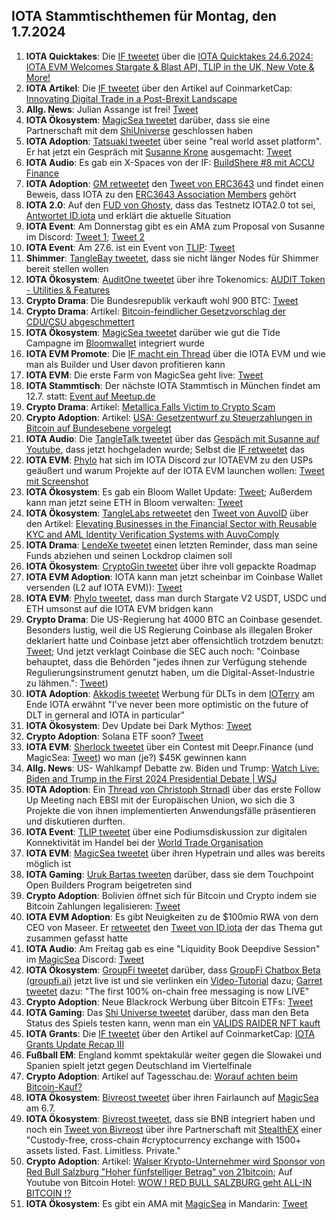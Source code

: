 ## IOTA Stammtischthemen für Montag, den 1.7.2024

1. **IOTA Quicktakes**: Die [IF tweetet]() über die [IOTA Quicktakes 24.6.2024: IOTA EVM Welcomes Stargate & Blast API, TLIP in the UK, New Vote & More!](https://www.youtube.com/watch?v=vmtufJNBVwo)
2. **IOTA Artikel**: Die [IF tweetet](https://x.com/iota/status/1805299857835315400) über den Artikel auf CoinmarketCap: [Innovating Digital Trade in a Post-Brexit Landscape](https://coinmarketcap.com/community/articles/66742b40f0ae6e347ada3425/)
3. **Allg. News**: Julian Assange ist frei! [Tweet](https://x.com/BitcoinMagazine/status/1805379948409954692)
4. **IOTA Ökosystem**: [MagicSea tweetet](https://x.com/MagicSeaDEX/status/1805481046504579088) darüber, dass sie eine Partnerschaft mit dem [ShiUniverse](https://x.com/Shiuniverse) geschlossen haben
5. **IOTA Adoption**: [Tatsuaki tweetet](https://x.com/Zetagammaphi/status/1805444174231069013) über seine "real world asset platform". Er hat jetzt ein Gespräch mit [Susanne Krone]() ausgemacht: [Tweet](https://x.com/Zetagammaphi/status/1805466520891293703)
6. **IOTA Audio**: Es gab ein X-Spaces von der IF: [BuildShere #8 mit ACCU Finance](https://x.com/iota/status/1805254556491694278)
7. **IOTA Adoption**: [GM retweetet](https://x.com/GM__INV/status/1805314504688873787) den [Tweet von ERC3643](https://x.com/ERC3643Org/status/1801188108039286805) und findet einen Beweis, dass IOTA zu den [ERC3643 Association Members](https://www.erc3643.org/members) gehört
8. **IOTA 2.0**: Auf den [FUD von Ghosty](https://x.com/Ghostie0815/status/1805241300511322235), dass das Testnetz IOTA2.0 tot sei, [Antwortet ID.iota](https://x.com/id_iota/status/1805273063279272406) und erklärt die aktuelle Situation
9. **IOTA Event**: Am Donnerstag gibt es ein AMA zum Proposal von Susanne im Discord: [Tweet 1](https://x.com/iota/status/1805235596035551514); [Tweet 2](https://x.com/iota/status/1805235596035551514)
10. **IOTA Event**: Am 27.6. ist ein Event von [TLIP](https://x.com/TLIP_io): [Tweet](https://x.com/TLIP_io/status/1805508384608702874)
11. **Shimmer**: [TangleBay tweetet](https://x.com/tanglebay/status/1805527109021970713), dass sie nicht länger Nodes für Shimmer bereit stellen wollen
12. **IOTA Ökosystem**: [AuditOne tweetet](https://x.com/auditone_dao/status/1805522632978096163) über ihre Tokenomics: [AUDIT Token - Utilities & Features](https://www.auditone.io/blog-posts/audit-token-utilities-features)
13. **Crypto Drama**: Die Bundesrepublik verkauft wohl 900 BTC: [Tweet](https://x.com/FurkanCCTV/status/1805546629560238383)
14. **Crypto Drama**: Artikel: [Bitcoin-feindlicher Gesetzvorschlag der CDU/CSU abgeschmettert](https://www.blocktrainer.de/blog/freiheits-und-bitcoin-feindlicher-gesetzvorschlag-der-cdu/csu)
15. **IOTA Ökosystem**: [MagicSea tweetet](https://x.com/MagicSeaDEX/status/1805586751916012004) darüber wie gut die Tide Campagne im [Bloomwallet](https://x.com/bloomwalletio) integriert wurde
16. **IOTA EVM Promote**: Die [IF macht ein Thread](https://x.com/iota/status/1805586746312142918) über die IOTA EVM und wie man als Builder und User davon profitieren kann
17. **IOTA EVM**: Die erste Farm von MagicSea geht live: [Tweet](https://x.com/MagicSeaDEX/status/1805843437792772495)
18. **IOTA Stammtisch**: Der nächste IOTA Stammtisch in München findet am 12.7. statt: [Event auf Meetup.de](https://www.meetup.com/iota-muc/events/301660915/?utm_medium=referral&utm_campaign=share-btn_savedevents_share_modal&utm_source=link)
19. **Crypto Drama**: Artikel: [Metallica Falls Victim to Crypto Scam](https://u.today/metallica-falls-victim-to-crypto-scam)
20. **Crypto Adoption**: Artikel: [USA: Gesetzentwurf zu Steuerzahlungen in Bitcoin auf Bundesebene vorgelegt](https://www.blocktrainer.de/blog/usa-gesetzentwurf-zu-steuerzahlungen-in-bitcoin-vorgelegt)
21. **IOTA Audio**: Die [TangleTalk tweetet](https://x.com/tangle_talk/status/1805874935111254132) über das [Gespäch mit Susanne auf Youtube](https://www.youtube.com/watch?v=towXlkVDWP4), dass jetzt hochgeladen wurde; Selbst die [IF retweetet](https://x.com/iota/status/1805885413250204093) das
22. **IOTA EVM**: [Phylo](https://x.com/PhyloIota) hat sich im IOTA Discord zur IOTAEVM zu den USPs geäußert und warum Projekte auf der IOTA EVM launchen wollen: [Tweet mit Screenshot](https://x.com/Vrom14286662/status/1805885863013781612)
23. **IOTA Ökosystem**: Es gab ein Bloom Wallet Update: [Tweet](https://x.com/bloomwalletio/status/1805989136324804755); Außerdem kann man jetzt seine ETH in Bloom verwalten: [Tweet](https://x.com/bloomwalletio/status/1806704475870253412)
24. **IOTA Ökosystem**: [TangleLabs retweetet](https://x.com/Tangle_Labs/status/1806270644629164320) den [Tweet von AuvoID](https://x.com/AuvoDigital/status/1806270057292407136) über den Artikel: [Elevating Businesses in the Financial Sector with Reusable KYC and AML Identity Verification Systems with AuvoComply](https://www.linkedin.com/pulse/elevating-businesses-financial-sector-reusable-kyc-aml-identity-lduqe/?trackingId=FNIzbWRSjqTLorIuo4VB3Q%3D%3D)
25. **IOTA Drama**: [LendeXe tweetet](https://x.com/LendeXeFinance/status/1806992282349900152) einen letzten Reminder, dass man seine Funds abziehen und seinen Lockdrop claimen soll
26. **IOTA Ökosystem**: [CryptoGin tweetet](https://x.com/Crypto_Gin21/status/1807349759176261957) über ihre voll gepackte Roadmap
27. **IOTA EVM Adoption**: IOTA kann man jetzt scheinbar im Coinbase Wallet versenden (L2 auf IOTA EVM)): [Tweet](https://x.com/KryptoniteAli/status/1807380679417831827)
28. **IOTA EVM**: [Phylo tweetet](https://x.com/PhyloIota/status/1805957804718727582), dass man durch Stargate V2 USDT, USDC und ETH umsonst auf die IOTA EVM bridgen kann
29. **Crypto Drama**: Die US-Regierung hat 4000 BTC an Coinbase gesendet. Besonders lustig, weil die US Regierung Coinbase als illegalen Broker deklariert hatte und Coinbase jetzt aber offensichtlich trotzdem benutzt: [Tweet](https://x.com/ErikVoorhees/status/1806105760461726023); Und jetzt verklagt Coinbase die SEC auch noch: "Coinbase behauptet, dass die Behörden "jedes ihnen zur Verfügung stehende Regulierungsinstrument genutzt haben, um die Digital-Asset-Industrie zu lähmen.": [Tweet](https://x.com/hoss_crypto/status/1806324936618774671))
30. **IOTA Adoption**: [Akkodis tweetet](https://x.com/akkodis_global/status/1806063933758865738) Werbung für DLTs in dem [IOTerry](https://x.com/io_terry) am Ende IOTA erwähnt "I've never been more optimistic on the future of DLT in gerneral and IOTA in particular"
31. **IOTA Ökosystem**: Dev Update bei Dark Mythos: [Tweet](https://x.com/DarkMythosIOTA/status/1806232040234188884)
32. **Crypto Adoption**: Solana ETF soon? [Tweet](https://x.com/TheCryptoLark/status/1806329731777753303)
33. **IOTA EVM**: [Sherlock tweetet](https://x.com/sherlockdefi/status/1806799099921887539) über ein Contest mit Deepr.Finance (und MagicSea: [Tweet](https://x.com/sherlockdefi/status/1806708425390174277)) wo man (je?) $45K gewinnen kann
34. **Allg. News**: US- Wahlkampf Debatte zw. Biden und Trump: [Watch Live: Biden and Trump in the First 2024 Presidential Debate | WSJ](https://www.youtube.com/watch?v=qqG96G8YdcE)
35. **IOTA Adoption**: Ein [Thread von Christoph Strnadl](https://x.com/archimate/status/1806394668852097345) über das erste Follow Up Meeting nach EBSI mit der Europäischen Union, wo sich die 3 Projekte die von ihnen implementierten Anwendungsfälle präsentieren und diskutieren durften.
36. **IOTA Event**: [TLIP tweetet](https://x.com/TLIP_io/status/1806343427358884291) über eine Podiumsdiskussion zur digitalen Konnektivität im Handel bei der [World Trade Organisation](https://x.com/wto)
37. **IOTA EVM**: [MagicSea tweetet](https://x.com/MagicSeaDEX/status/1806210664421040130) über ihren Hypetrain und alles was bereits möglich ist
38. **IOTA Gaming**: [Uruk Bartas tweeten](https://x.com/UrukBartas/status/1806340112243998728) darüber, dass sie dem Touchpoint Open Builders Program beigetreten sind
39. **Crypto Adoption**: Bolivien öffnet sich für Bitcoin und Crypto indem sie Bitcoin Zahlungen legalisieren: [Tweet](https://x.com/BTC_Archive/status/1806441508951806070)
40. **IOTA EVM Adoption**: Es gibt Neuigkeiten zu de $100mio RWA von dem CEO von Maseer. Er [retweetet](https://x.com/AllgoodFuturist/status/1806343013917966498) den [Tweet von ID.iota](https://x.com/id_iota/status/1804472270544396455) der das Thema gut zusammen gefasst hatte
41. **IOTA Audio**: Am Freitag  gab es eine "Liquidity Book Deepdive Session" im [MagicSea](https://x.com/MagicSeaDEX) Discord: [Tweet](https://x.com/MagicSeaDEX/status/1805247065326293173)
42. **IOTA Ökosystem**: [GroupFi tweetet](https://x.com/groupfi_ai/status/1806601748045348895) darüber, dass [GroupFi Chatbox Beta (groupfi.ai)](https://groupfi.ai/) jetzt live ist und sie verlinken ein [Video-Tutorial](https://youtu.be/lUGG7UQBUBg?feature=shared) dazu; [Garret tweetet](https://x.com/GarrettBullish/status/1806604749904744591) dazu: "The first 100% on-chain free messaging is now LIVE"
43. **Crypto Adoption**: Neue Blackrock Werbung über Bitcoin ETFs: [Tweet](https://x.com/CollinBrownXRP/status/1806638170437812268)
44. **IOTA Gaming**: Das [Shi Universe tweetet](https://x.com/Shiuniverse/status/1807123322695795168) darüber, dass man den Beta Status des Spiels testen kann, wenn man ein [VALIDS RAIDER NFT kauft](https://shi-universe.io/shi-squad)
45. **IOTA Grants**: Die [IF tweetet](https://x.com/iota/status/1807474184320159792) über den Artikel auf CoinmarketCap: [IOTA Grants Update Recap III](https://coinmarketcap.com/community/articles/667ea941eaa56c48211a6603/)
46. **Fußball EM**: England kommt spektakulär weiter gegen die Slowakei und Spanien spielt jetzt gegen Deutschland im Viertelfinale
47. **Crypto Adoption**: Artikel auf Tagesschau.de: [Worauf achten beim Bitcoin-Kauf?](https://www.tagesschau.de/wirtschaft/verbraucher/bitcoin-kryptowaehrungen-handel-sicherheit-100.html)
48. **IOTA Ökosystem**: [Bivreost tweetet](https://x.com/bivreost/status/1807339844357546127) über ihren Fairlaunch auf [MagicSea](https://x.com/MagicSeaDEX) am 6.7.
49. **IOTA Ökosystem**: [Bivreost tweetet](https://x.com/bivreost/status/1807459907110600737), dass sie BNB integriert haben und noch ein [Tweet von Bivreost](https://x.com/bivreost/status/1807363960166826479) über ihre Partnerschaft mit [StealthEX](https://x.com/StealthEX_io) einer "Custody-free, cross-chain #cryptocurrency exchange with 1500+ assets listed. Fast. Limitless. Private."
50. **Crypto Adoption**: Artikel: [Walser Krypto-Unternehmer wird Sponsor von Red Bull Salzburg "Hoher fünfstelliger Betrag" von 21bitcoin](https://www.salzburg24.at/sport/fussball/walser-krypto-unternehmer-wird-sponsor-von-red-bull-salzburg-158808718); Auf Youtube von Bitcoin Hotel: [WOW ! RED BULL SALZBURG geht ALL-IN BITCOIN !?](https://youtu.be/AfTjIGNMJZs)
51. **IOTA Ökosystem**: Es gibt ein AMA mit [MagicSea](https://x.com/MagicSeaDEX) in Mandarin: [Tweet](https://x.com/MagicSeaDEX/status/1807694229520388262)
 
